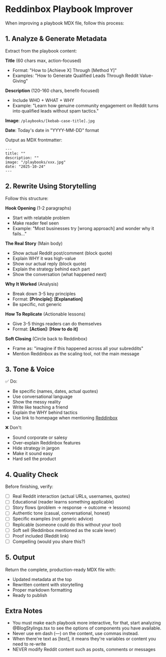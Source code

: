 # Reddinbox Playbook Improver

When improving a playbook MDX file, follow this process:

## 1. Analyze & Generate Metadata

Extract from the playbook content:

**Title** (60 chars max, action-focused)

- Format: "How to [Achieve X] Through [Method Y]"
- Examples: "How to Generate Qualified Leads Through Reddit Value-Giving"

**Description** (120-160 chars, benefit-focused)

- Include WHO + WHAT + WHY
- Example: "Learn how genuine community engagement on Reddit turns into qualified leads without spam tactics."

**Image**: `/playbooks/[kebab-case-title].jpg`

**Date**: Today's date in "YYYY-MM-DD" format

Output as MDX frontmatter:

```
---
title: ""
description: ""
image: "/playbooks/xxx.jpg"
date: "2025-10-24"
---
```

## 2. Rewrite Using Storytelling

Follow this structure:

**Hook Opening** (1-2 paragraphs)

- Start with relatable problem
- Make reader feel seen
- Example: "Most businesses try [wrong approach] and wonder why it fails..."

**The Real Story** (Main body)

- Show actual Reddit post/comment (block quote)
- Explain WHY it was high-value
- Show our actual reply (block quote)
- Explain the strategy behind each part
- Show the conversation (what happened next)

**Why It Worked** (Analysis)

- Break down 3-5 key principles
- Format: **[Principle]: [Explanation]**
- Be specific, not generic

**How To Replicate** (Actionable lessons)

- Give 3-5 things readers can do themselves
- Format: **[Action]: [How to do it]**

**Soft Closing** (Circle back to Reddinbox)

- Frame as: "imagine if this happened across all your subreddits"
- Mention Reddinbox as the scaling tool, not the main message

## 3. Tone & Voice

✅ Do:

- Be specific (names, dates, actual quotes)
- Use conversational language
- Show the messy reality
- Write like teaching a friend
- Explain the WHY behind tactics
- Use link to homepage when mentioning [Reddinbox](/)

❌ Don't:

- Sound corporate or salesy
- Over-explain Reddinbox features
- Hide strategy in jargon
- Make it sound easy
- Hard sell the product

## 4. Quality Check

Before finishing, verify:

- [ ] Real Reddit interaction (actual URLs, usernames, quotes)
- [ ] Educational (reader learns something applicable)
- [ ] Story flows (problem → response → outcome → lessons)
- [ ] Authentic tone (casual, conversational, honest)
- [ ] Specific examples (not generic advice)
- [ ] Replicable (someone could do this without your tool)
- [ ] Soft sell (Reddinbox mentioned as the scale lever)
- [ ] Proof included (Reddit link)
- [ ] Compelling (would you share this?)

## 5. Output

Return the complete, production-ready MDX file with:

- Updated metadata at the top
- Rewritten content with storytelling
- Proper markdown formatting
- Ready to publish

## Extra Notes

- You must make each playbook more interactive, for that, start analyzing @BlogStylings.tsx to see the options of components you have available.
- Never use em dash (—) on the content, use commas instead.
- When there're text as [text], it means they're variables or content you need to re-write
- NEVER modify Reddit content such as posts, comments or messages
